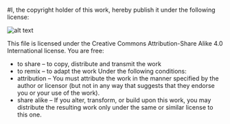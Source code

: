 #I, the copyright holder of this work, hereby publish it under the following license:

![alt text](https://upload.wikimedia.org/wikipedia/commons/thumb/7/79/CC_some_rights_reserved.svg/90px-CC_some_rights_reserved.svg.png "CC")

This file is licensed under the Creative Commons Attribution-Share Alike 4.0 International license.	
You are free:
* to share – to copy, distribute and transmit the work
* to remix – to adapt the work
Under the following conditions:
* attribution – You must attribute the work in the manner specified by the author or licensor (but not in any way that suggests that they endorse you or your use of the work).
* share alike – If you alter, transform, or build upon this work, you may distribute the resulting work only under the same or similar license to this one.